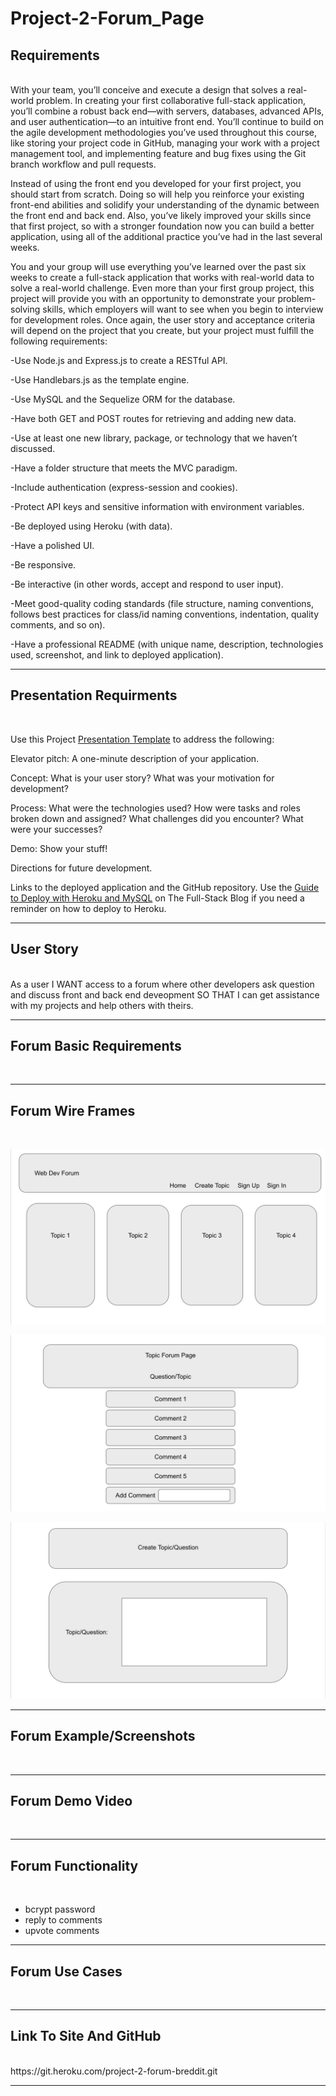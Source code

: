 # Project-2-Forum_Page

## Requirements 
<br>
With your team, you’ll conceive and execute a design that solves a real-world problem. In creating your first collaborative full-stack application, you’ll combine a robust back end—with servers, databases, advanced APIs, and user authentication—to an intuitive front end. You’ll continue to build on the agile development methodologies you’ve used throughout this course, like storing your project code in GitHub, managing your work with a project management tool, and implementing feature and bug fixes using the Git branch workflow and pull requests.

Instead of using the front end you developed for your first project, you should start from scratch. Doing so will help you reinforce your existing front-end abilities and solidify your understanding of the dynamic between the front end and back end. Also, you’ve likely improved your skills since that first project, so with a stronger foundation now you can build a better application, using all of the additional practice you’ve had in the last several weeks.

You and your group will use everything you’ve learned over the past six weeks to create a full-stack application that works with real-world data to solve a real-world challenge. Even more than your first group project, this project will provide you with an opportunity to demonstrate your problem-solving skills, which employers will want to see when you begin to interview for development roles. Once again, the user story and acceptance criteria will depend on the project that you create, but your project must fulfill the following requirements:

-Use Node.js and Express.js to create a RESTful API.

-Use Handlebars.js as the template engine.

-Use MySQL and the Sequelize ORM for the database.

-Have both GET and POST routes for retrieving and adding new data.

-Use at least one new library, package, or technology that we haven’t discussed.

-Have a folder structure that meets the MVC paradigm.

-Include authentication (express-session and cookies).

-Protect API keys and sensitive information with environment variables.

-Be deployed using Heroku (with data).

-Have a polished UI.

-Be responsive.

-Be interactive (in other words, accept and respond to user input).

-Meet good-quality coding standards (file structure, naming conventions, follows best practices for class/id naming conventions, indentation, quality comments, and so on).

-Have a professional README (with unique name, description, technologies used, screenshot, and link to deployed application).

-----

## Presentation Requirments
<br>

Use this Project [Presentation Template](https://docs.google.com/presentation/d/10QaO9KH8HtUXj__81ve0SZcpO5DbMbqqQr4iPpbwKks/edit#slide=id.p) to address the following:

Elevator pitch: A one-minute description of your application.

Concept: What is your user story? What was your motivation for development?

Process: What were the technologies used? How were tasks and roles broken down and assigned? What challenges did you encounter? What were your successes?

Demo: Show your stuff!

Directions for future development.

Links to the deployed application and the GitHub repository. Use the [Guide to Deploy with Heroku and MySQL](https://coding-boot-camp.github.io/full-stack/heroku/deploy-with-heroku-and-mysql) on The Full-Stack Blog if you need a reminder on how to deploy to Heroku.

---
## User Story
<br>
As a user I WANT access to a forum where other developers ask question and discuss front and back end deveopment SO THAT I can get assistance with my projects and help others with theirs.

---
## Forum Basic Requirements
<br>

---
## Forum Wire Frames
<br> 

![Forum Home Page](./assets/images/Wire_Frame_1.png)
<br>

![Forum Page](./assets/images/Wire_Frame_2.png)
<br>

![Forum Create Forum](./assets/images/Wire_Frame_3.png)
<br>

---
## Forum Example/Screenshots
<br>

---
## Forum Demo Video
<br>

---
## Forum Functionality
<br> 

- bcrypt password
- reply to comments
- upvote comments

---
## Forum Use Cases
<br>

---
## Link To Site And GitHub
<br>
https://git.heroku.com/project-2-forum-breddit.git 


---
